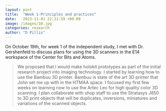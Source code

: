 ```yaml
---
layout: post
title:  "Week 1-Principles and practices"
date:   2023-11-01 22:21:59 +00:00
image: /images/10.jpg
categories: research
author: "D Pillis"
---
```


On October 19th, for week 1 of the independent study, I met with Dr. Gershenfeld to discuss plans for using the 3D scanners in the E14 workspace of the Center for Bits and Atoms. 
<blockquote>
  <p>
  We proposed that I would make holokit prototypes as part of the initial research project into imaging technology. I started by learning how to use the Bambuu 3D printer. Bambuu is state of the art 3D printer that John set me up with in the HTMAA space. I focused my first few weeks on learning now to use the Artec Leo for high quality color 3D scanning. I plan collaborate with shop staff to use the Stratasys J850 to 3D print objects that will be duplicates, inversions, miniatures and variations of the scanned objects.
  </p>
</blockquote>
